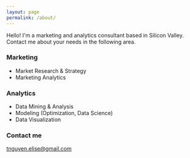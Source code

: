 ```yaml
---
layout: page
permalink: /about/
---
```


Hello! I'm a marketing and analytics consultant based in Silicon Valley. Contact me about your needs in the following area. 

### Marketing
* Market Research & Strategy
* Marketing Analytics

### Analytics
* Data Mining & Analysis
* Modeling (Optimization, Data Science)
* Data Visualization

### Contact me

[tnguyen.elise@gmail.com](mailto:tnguyen.elise@gmail.com)
